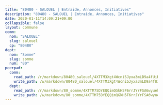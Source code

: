 ```yaml
---
title: "80480 - SALOUEL | Entraide, Annonces, Initiatives"
description: "80480 - SALOUEL | Entraide, Annonces, Initiatives"
date: 2020-01-11T14:09:21+09:00
collapsible: false
layout: commune
comm:
  nom: "SALOUEL"
  slug: salouel
  cp: "80480"
dept:
  nom: "Somme"
  slug: somme
  num: "80"
peerpad:
  comm:
    read_path: /r/markdown/80480_salouel/4XTTM3Xgt4Wcni5Jyxa3mLD9a4fUiRs3DWDzU8KNhYFuuLnd2
    write_path: /w/markdown/80480_salouel/4XTTM3Xgt4Wcni5Jyxa3mLD9a4fUiRs3DWDzU8KNhYFuuLnd2-K3TgTvfEw1NH8i9WbUCHsJEZgS8XirYFTU5KAuExx6rsrzcViDPENMKR9RfNepEuFw4wUCgoGYWwQi2wzfb7L3Jvj552bLNSD4oGqEdMi3LMoHHqfZaEUsksrP7gWRipinTXBCAp
  dept:
    read_path: /r/markdown/80_somme/4XTTM75DYEQQimQGkH5F6rrJYrFSA6wyuekdgioEx7v45YjSw
    write_path: /w/markdown/80_somme/4XTTM75DYEQQimQGkH5F6rrJYrFSA6wyuekdgioEx7v45YjSw-K3TgTuB1DbUNHuFo9Fhh6JTUriPx8E5izGkmw9RSNTjUtMFPoZhqqp87szE8th3EytWSHGdhUuQUPjam8aJZh1SdH8pL3ibgUbMdNhU17kjAmSa49LMB2GjXvVwDVurE8mgce3XM
---
```



